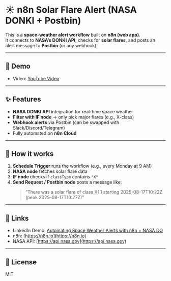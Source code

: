 # ☀️ n8n Solar Flare Alert (NASA DONKI + Postbin)

This is a **space-weather alert workflow** built on **n8n (web app)**.  
It connects to **NASA’s DONKI API**, checks for **solar flares**, and posts an alert message to **Postbin** (or any webhook).

---

## 🎥 Demo
- Video: [YouTube Video](https://youtu.be/5FH7AtSz5QY)

---

## ✨ Features
- **NASA DONKI API** integration for real-time space weather  
- **Filter with IF node** → only pick major flares (e.g., X-class)  
- **Webhook alerts** via Postbin (can be swapped with Slack/Discord/Telegram)  
- Fully automated on **n8n Cloud**  

---

## 🚀 How it works
1. **Schedule Trigger** runs the workflow (e.g., every Monday at 9 AM)  
2. **NASA node** fetches solar flare data  
3. **IF node** checks if `classType` contains `"X"`  
4. **Send Request / Postbin node** posts a message like:  
   > “There was a solar flare of class X1.1 starting 2025-08-17T10:22Z (peak 2025-08-17T10:27Z)”

---

## 🔗 Links
- LinkedIn Demo: [Automating Space Weather Alerts with n8n + NASA DO](https://www.linkedin.com/posts/muhammad-bodla_n8n-nasa-donki-activity-7363014514725826560-M_jH?utm_source=social_share_send&utm_medium=member_desktop_web&rcm=ACoAAEik8fwBOKdNioqtq_1h96yRgPY2ZpVpAMk) 
- n8n: [https://n8n.io](https://n8n.io)  
- NASA API: [https://api.nasa.gov](https://api.nasa.gov)  

---

## 📜 License
MIT
